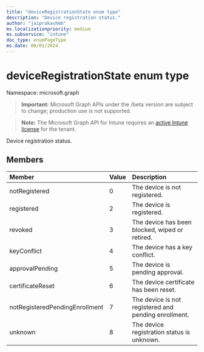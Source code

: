 ```yaml
---
title: "deviceRegistrationState enum type"
description: "Device registration status."
author: "jaiprakashmb"
ms.localizationpriority: medium
ms.subservice: "intune"
doc_type: enumPageType
ms.date: 08/01/2024
---
```


# deviceRegistrationState enum type

Namespace: microsoft.graph

> **Important:** Microsoft Graph APIs under the /beta version are subject to change; production use is not supported.

> **Note:** The Microsoft Graph API for Intune requires an [active Intune license](https://go.microsoft.com/fwlink/?linkid=839381) for the tenant.

Device registration status.

## Members
|Member|Value|Description|
|:---|:---|:---|
|notRegistered|0|The device is not registered.|
|registered|2|The device is registered.|
|revoked|3|The device has been blocked, wiped or retired.|
|keyConflict|4|The device has a key conflict.|
|approvalPending|5|The device is pending approval.|
|certificateReset|6|The device certificate has been reset.|
|notRegisteredPendingEnrollment|7|The device is not registered and pending enrollment.|
|unknown|8|The device registration status is unknown.|
